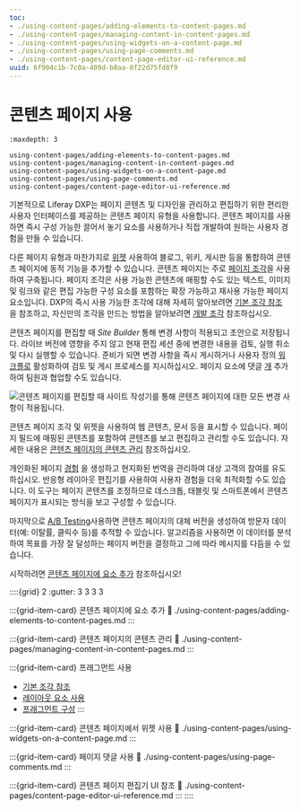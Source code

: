 ```yaml
---
toc:
- ./using-content-pages/adding-elements-to-content-pages.md
- ./using-content-pages/managing-content-in-content-pages.md
- ./using-content-pages/using-widgets-on-a-content-page.md
- ./using-content-pages/using-page-comments.md
- ./using-content-pages/content-page-editor-ui-reference.md
uuid: 6f904c1b-7c0a-409d-b8aa-8f22d75fd8f9
---
```


# 콘텐츠 페이지 사용

```{toctree}
:maxdepth: 3

using-content-pages/adding-elements-to-content-pages.md
using-content-pages/managing-content-in-content-pages.md
using-content-pages/using-widgets-on-a-content-page.md
using-content-pages/using-page-comments.md
using-content-pages/content-page-editor-ui-reference.md
```

기본적으로 Liferay DXP는 페이지 콘텐츠 및 디자인을 관리하고 편집하기 위한 편리한 사용자 인터페이스를 제공하는 콘텐츠 페이지 유형을 사용합니다. 콘텐츠 페이지를 사용하면 즉시 구성 가능한 끌어서 놓기 요소를 사용하거나 직접 개발하여 원하는 사용자 경험을 만들 수 있습니다.

다른 페이지 유형과 마찬가지로 [위젯](./using-content-pages/using-widgets-on-a-content-page.md) 사용하여 블로그, 위키, 게시판 등을 통합하여 콘텐츠 페이지에 동적 기능을 추가할 수 있습니다. 콘텐츠 페이지는 주로 [페이지 조각](./page-fragments-and-widgets/using-fragments.md)을 사용하여 구축됩니다. 페이지 조각은 사용 가능한 콘텐츠에 매핑할 수도 있는 텍스트, 이미지 및 링크와 같은 편집 가능한 구성 요소를 포함하는 확장 가능하고 재사용 가능한 페이지 요소입니다. DXP의 즉시 사용 가능한 조각에 대해 자세히 알아보려면 [기본 조각 참조](./page-fragments-and-widgets/using-fragments/default-fragments-reference.md) 을 참조하고, 자신만의 조각을 만드는 방법을 알아보려면 [개발 조각](../developer-guide/developing-page-fragments/developing-fragments-intro.md) 참조하십시오.

콘텐츠 페이지를 편집할 때 *Site Builder* 통해 변경 사항이 적용되고 초안으로 저장됩니다. 라이브 버전에 영향을 주지 않고 현재 편집 세션 중에 변경한 내용을 검토, 실행 취소 및 다시 실행할 수 있습니다. 준비가 되면 변경 사항을 즉시 게시하거나 사용자 정의 [워크플로](../../process-automation/workflow/introduction-to-workflow.md) 활성화하여 검토 및 게시 프로세스를 지시하십시오. 페이지 요소에 댓글 [개](./using-content-pages/using-page-comments.md) 추가하여 팀원과 협업할 수도 있습니다.

![콘텐츠 페이지를 편집할 때 사이트 작성기를 통해 콘텐츠 페이지에 대한 모든 변경 사항이 적용됩니다.](./using-content-pages/images/01.png)

콘텐츠 페이지 조각 및 위젯을 사용하여 웹 콘텐츠, 문서 등을 표시할 수 있습니다. 페이지 필드에 매핑된 콘텐츠를 포함하여 콘텐츠를 보고 편집하고 관리할 수도 있습니다. 자세한 내용은 [콘텐츠 페이지의 콘텐츠 관리](./using-content-pages/managing-content-in-content-pages.md) 참조하십시오.

개인화된 페이지 [경험](../personalizing-site-experience/experience-personalization/content-page-personalization.md) 을 생성하고 현지화된 번역을 관리하여 대상 고객의 참여를 유도하십시오. 반응형 레이아웃 편집기를 사용하여 사용자 경험을 더욱 최적화할 수도 있습니다. 이 도구는 페이지 콘텐츠를 조정하므로 데스크톱, 태블릿 및 스마트폰에서 콘텐츠 페이지가 표시되는 방식을 보고 구성할 수 있습니다.

마지막으로 [A/B Testing](../optimizing-sites/ab-testing/ab-testing.md)사용하면 콘텐츠 페이지의 대체 버전을 생성하여 방문자 데이터(예: 이탈률, 클릭수 등)를 추적할 수 있습니다. 알고리즘을 사용하면 이 데이터를 분석하여 목표를 가장 잘 달성하는 페이지 버전을 결정하고 그에 따라 메시지를 다듬을 수 있습니다.

시작하려면 [콘텐츠 페이지에 요소 추가](./using-content-pages/adding-elements-to-content-pages.md) 참조하십시오!

::::{grid} 2
:gutter: 3 3 3 3

:::{grid-item-card} 콘텐츠 페이지에 요소 추가
:link: ./using-content-pages/adding-elements-to-content-pages.md
:::

:::{grid-item-card} 콘텐츠 페이지의 콘텐츠 관리
:link: ./using-content-pages/managing-content-in-content-pages.md
:::

:::{grid-item-card} 프래그먼트 사용

* [기본 조각 참조](./page-fragments-and-widgets/using-fragments/default-fragments-reference.md)
* [레이아웃 요소 사용](./page-fragments-and-widgets/using-fragments/using-layout-elements.md)
* [프래그먼트 구성](./page-fragments-and-widgets/using-fragments/configuring-fragments.md)
:::

:::{grid-item-card} 콘텐츠 페이지에서 위젯 사용
:link: ./using-content-pages/using-widgets-on-a-content-page.md
:::

:::{grid-item-card} 페이지 댓글 사용
:link: ./using-content-pages/using-page-comments.md
:::

:::{grid-item-card} 콘텐츠 페이지 편집기 UI 참조
:link: ./using-content-pages/content-page-editor-ui-reference.md
:::
::::
